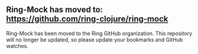 ## Ring-Mock has moved to: <https://github.com/ring-clojure/ring-mock>

Ring-Mock has been moved to the Ring GitHub organization. This
repository will no longer be updated, so please update your bookmarks
and GitHub watches.
